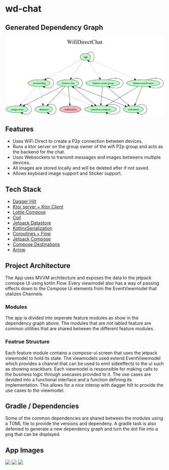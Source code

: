 # wd-chat

## Generated Dependency Graph
![](dependency-graph/project.dot.png)

## Features
- Uses WiFi Direct to create a P2p connection between devices.
- Runs a ktor server on the group owner of the wifi P2p group and acts as the backend for the chat.
- Uses Websockets to transmit messages and images betweens multiple devices.
- All images are stored locally and will be deleted after if not saved.
- Allows keyboard image support and Sticker support. 

## Tech Stack 
- [Dagger Hilt](https://dagger.dev/hilt/)
- [Ktor server + Ktor Client](https://ktor.io/)
- [Lottie Compose](https://github.com/airbnb/lottie/blob/master/android-compose.md)
- [Coil](https://coil-kt.github.io/coil/compose/)
- [Jetpack Datastore](https://developer.android.com/jetpack/androidx/releases/datastore)
- [KotlinxSerialization](https://kotlinlang.org/docs/serialization.html)
- [Coroutines + Flow](https://kotlinlang.org/docs/coroutines-overview.html)
- [Jetpack Compose](https://developer.android.com/jetpack/compose)
- [Compose Destinations](https://composedestinations.rafaelcosta.xyz/)
- [Arrow]("https://arrow-kt.io/")

## Project Architecture
The App uses MVVM architecture and exposes the data to the jetpack comopse UI using kotlin Flow.
Every viewmodel also has a way of passing effects down to the Compose Ui elements from the EventViewmodel that utalizes Channels.

### Modules
The app is divided into seperate feature modules as show in the dependency graph above. 
The modules that are not labled feature are common utilities that are shared between the different feature modules.

### Featrue Structure
Each feature module contains a compose-ui screen that uses the jetpack viewmodel to hold its state. The viewmodels used extend EventViewmodel which provides a channel that can be used to emit sideeffects to the ui such as showing snackbars. Each viewmodel is responsible for making calls to the business logic through usecases provided to it. The use cases are devided into a functional interface and a function defining its implementation. This allows for a nice interop with dagger hilt to provide the use cases to the viewmodel. 

## Gradle / Dependencies 
Some of the common dependencies are shared between the modules using a TOML file to provide the versions and dependeny.
A gradle task is also defenied to generate a new dependency graph and turn the dot file into a png that can be displayed. 

## App Images 

<img src="https://github.com/SilvVF/wd-chat/assets/98186105/c65b5dd5-f982-4acf-9096-6c8ef3a2e416" width=300>

<img src="https://github.com/SilvVF/wd-chat/assets/98186105/eef78537-7937-4d48-8b66-2ed906991017" width=300>

<img src="https://github.com/SilvVF/wd-chat/assets/98186105/5a435827-3614-4661-9f2a-bf9a086db0f7" width=300>
